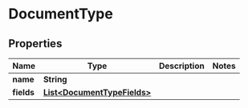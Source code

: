 
# DocumentType

## Properties
Name | Type | Description | Notes
------------ | ------------- | ------------- | -------------
**name** | **String** |  | 
**fields** | [**List&lt;DocumentTypeFields&gt;**](DocumentTypeFields.md) |  | 



